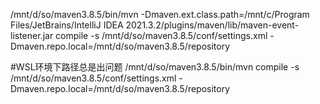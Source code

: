 /mnt/d/so/maven3.8.5/bin/mvn -Dmaven.ext.class.path=/mnt/c/Program Files/JetBrains/IntelliJ IDEA 2021.3.2/plugins/maven/lib/maven-event-listener.jar compile -s /mnt/d/so/maven3.8.5/conf/settings.xml -Dmaven.repo.local=/mnt/d/so/maven3.8.5/repository

#WSL环境下路径总是出问题
/mnt/d/so/maven3.8.5/bin/mvn  compile -s /mnt/d/so/maven3.8.5/conf/settings.xml -Dmaven.repo.local=/mnt/d/so/maven3.8.5/repository